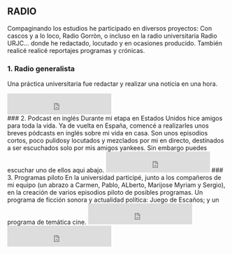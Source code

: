 ## RADIO
Compaginando los estudios he participado en diversos proyectos: Con cascos y a lo loco, Radio Gorròn, o incluso en la radio universitaria Radio URJC... donde he redactado, locutado y en ocasiones producido. También realicé realicé reportajes programas y crónicas. 

### 1. Radio generalista
Una práctica universitaria fue redactar y realizar una noticia en una hora.
<iframe width="238" height="48" frameborder="0" allowfullscreen="" scrolling="no" src="https://www.ivoox.com/player_ek_56767940_2_1.html?data=lpukmJydeJGhhpywj5WUaZS1lpWah5yncZKhhpywj5WRaZi3jpWah5ynca_j1c7Qy8aPcYzAwtiY1tTWuNbbwtiYxsqPh8Li1YqwlYqmd46ZmKiao8nWrYa3lIquk9OPkIa3lIqvldXJvo6ZmKialg..&"></iframe>
<br>
### 2. Podcast en inglés
Durante mi etapa en Estados Unidos hice amigos para toda la vida. Ya de vuelta en España, comencé a realizarles unos breves pódcasts en inglés sobre mi vida en casa. Son unos episodios cortos, poco pulidosy locutados y mezclados por mi en directo, destinados a ser escuchados solo por mis amigos yankees. Sin embargo puedes escuchar uno de ellos aqui abajo. 
<iframe width="238" height="48" frameborder="0" allowfullscreen="" scrolling="no" src="https://www.ivoox.com/player_ek_57202016_2_1.html?data=lpyfkpeUdZehhpywj5WZaZS1kpmah5yncZKhhpywj5WRaZi3jpWah5yncbXcxpCuxtfNpc-fs8rd0dfYb46ZmKiao8nWrYa3lIquk9OPkIa3lIqvldXJvo6ZmKialg..&"></iframe>
### 3. Programas piloto
En la universidad participé, junto a los compañeros de mi equipo (un abrazo a Carmen, Pablo, ALberto, Marijose Myriam y Sergio), en la creación de varios episodios piloto de posibles programas. Un programa de ficción sonora y actualidad política: Juego de Escaños; y un programa de temática cine.
<iframe width="238" height="48" frameborder="0" allowfullscreen="" scrolling="no" src="https://www.ivoox.com/player_ek_57205405_2_1.html?data=lpyfkpqYdJahhpywj5eUaZS1k5qah5yncZKhhpywj5WRaZi3jpWah5yncavpxszcjcnJb6bnxMaSpZiJhpLj1JKSmaiRhcXmyoqwlYqldc-frYqwlYqmd9HZ25KSmaiReA..&"></iframe><iframe width="238" height="48" frameborder="0" allowfullscreen="" scrolling="no" src="https://www.ivoox.com/player_ek_56767940_2_1.html?data=lpukmJydeJGhhpywj5WUaZS1lpWah5yncZKhhpywj5WRaZi3jpWah5ynca_j1c7Qy8aPcYzAwtiY1tTWuNbbwtiYxsqPh8Li1YqwlYqmd46ZmKiao8nWrYa3lIquk9OPkIa3lIqvldXJvo6ZmKialg..&"></iframe>
